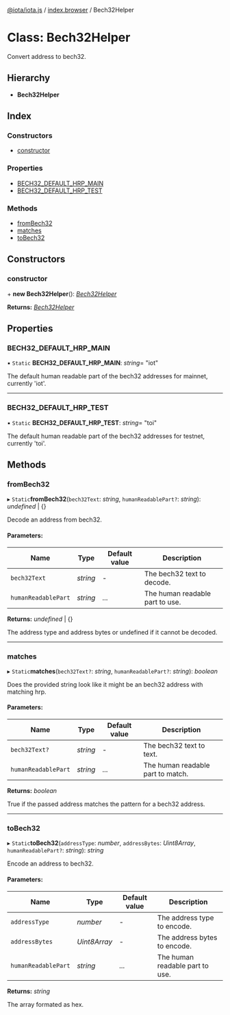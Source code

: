 [@iota/iota.js](../README.md) / [index.browser](../modules/index_browser.md) / Bech32Helper

# Class: Bech32Helper

Convert address to bech32.

## Hierarchy

* **Bech32Helper**

## Index

### Constructors

* [constructor](index_browser.bech32helper.md#constructor)

### Properties

* [BECH32\_DEFAULT\_HRP\_MAIN](index_browser.bech32helper.md#bech32_default_hrp_main)
* [BECH32\_DEFAULT\_HRP\_TEST](index_browser.bech32helper.md#bech32_default_hrp_test)

### Methods

* [fromBech32](index_browser.bech32helper.md#frombech32)
* [matches](index_browser.bech32helper.md#matches)
* [toBech32](index_browser.bech32helper.md#tobech32)

## Constructors

### constructor

\+ **new Bech32Helper**(): [*Bech32Helper*](utils_bech32helper.bech32helper.md)

**Returns:** [*Bech32Helper*](utils_bech32helper.bech32helper.md)

## Properties

### BECH32\_DEFAULT\_HRP\_MAIN

▪ `Static` **BECH32\_DEFAULT\_HRP\_MAIN**: *string*= "iot"

The default human readable part of the bech32 addresses for mainnet, currently 'iot'.

___

### BECH32\_DEFAULT\_HRP\_TEST

▪ `Static` **BECH32\_DEFAULT\_HRP\_TEST**: *string*= "toi"

The default human readable part of the bech32 addresses for testnet, currently 'toi'.

## Methods

### fromBech32

▸ `Static`**fromBech32**(`bech32Text`: *string*, `humanReadablePart?`: *string*): *undefined* \| {}

Decode an address from bech32.

#### Parameters:

Name | Type | Default value | Description |
------ | ------ | ------ | ------ |
`bech32Text` | *string* | - | The bech32 text to decode.   |
`humanReadablePart` | *string* | ... | The human readable part to use.   |

**Returns:** *undefined* \| {}

The address type and address bytes or undefined if it cannot be decoded.

___

### matches

▸ `Static`**matches**(`bech32Text?`: *string*, `humanReadablePart?`: *string*): *boolean*

Does the provided string look like it might be an bech32 address with matching hrp.

#### Parameters:

Name | Type | Default value | Description |
------ | ------ | ------ | ------ |
`bech32Text?` | *string* | - | The bech32 text to text.   |
`humanReadablePart` | *string* | ... | The human readable part to match.   |

**Returns:** *boolean*

True if the passed address matches the pattern for a bech32 address.

___

### toBech32

▸ `Static`**toBech32**(`addressType`: *number*, `addressBytes`: *Uint8Array*, `humanReadablePart?`: *string*): *string*

Encode an address to bech32.

#### Parameters:

Name | Type | Default value | Description |
------ | ------ | ------ | ------ |
`addressType` | *number* | - | The address type to encode.   |
`addressBytes` | *Uint8Array* | - | The address bytes to encode.   |
`humanReadablePart` | *string* | ... | The human readable part to use.   |

**Returns:** *string*

The array formated as hex.

